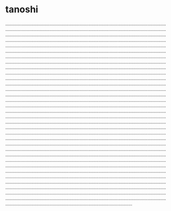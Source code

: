 # tanoshi

..............................................................................................................................................................................................................................................................................................................................................................................................................................................................................................................................................................................................................................................................................................................................................................................................................................................................................................................................................................................................................................................................................................................................................................................................................................................................................................................................................................................................................................................................................................................................................................................................................................................................................................................................................................................................................................................................................................................................................................................................................................................................................................................................................................................................................................................................................................................................................................................................................................................................................................................................................................................................................................................................................................................................................................................................................................................................................................................................................................................................................................................................................................................................................................................................................................................................................................................................................................................................................................................................................................................................................................................................................................................................................................................................................................................................................................................................................................................................................................................................................................................................................................................................................................................................................................................................................................................................................................